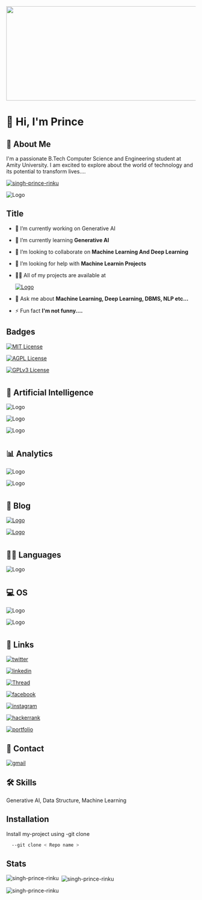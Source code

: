 
<img src="https://media0.giphy.com/media/v1.Y2lkPTc5MGI3NjExbWN4aWp5c3FwNHRoYngyOW0zb2V3djdidzc5bnF6OHJvY2NvZGtvYiZlcD12MV9pbnRlcm5hbF9naWZfYnlfaWQmY3Q9Zw/yBvndlpq8aCvS/giphy.gif" style="height: 250px; width: 900px;">

# 🐳 Hi, I'm  Prince 
## 🚀 About Me 



 I'm a passionate B.Tech Computer Science and Engineering student at Amity University. I am excited to explore about the world of technology and its potential to transform lives....


<p align="left">
  <a href="https://github.com/ryo-ma/github-profile-trophy">
    <img src="https://github-profile-trophy.vercel.app/?username=singh-prince-rinku&theme=github" alt="singh-prince-rinku" />
  </a>
</p>





![Logo](https://raw.githubusercontent.com/marwin1991/profile-technology-icons/refs/heads/main/icons/pygame.png)




## Title

- 🔭 I’m currently working on Generative AI

- 🌱 I’m currently learning **Generative AI**

- 👯 I’m looking to collaborate on **Machine Learning And Deep Learning**

- 🤝 I’m looking for help with **Machine Learnin Projects**

- 👨‍💻 All of my projects are available at 

    [![Logo](https://img.shields.io/badge/GitHub-100000?style=for-the-badge&logo=github&logoColor=white)](https://github.com/Singh-Prince-Rinku) 

- 💬 Ask me about **Machine Learning, Deep Learning, DBMS, NLP etc...**

- ⚡ Fun fact **I'm not funny....**

## Badges



[![MIT License](https://img.shields.io/badge/License-MIT-green.svg)](https://choosealicense.com/licenses/mit/)

[![AGPL License](https://img.shields.io/badge/license-AGPL-blue.svg)](http://www.gnu.org/licenses/agpl-3.0)

[![GPLv3 License](https://img.shields.io/badge/License-GPL%20v3-yellow.svg)](https://opensource.org/licenses/)





#
## 🤖 Artificial Intelligence

![Logo](https://img.shields.io/badge/PyTorch-EE4C2C?style=for-the-badge&logo=pytorch&logoColor=white)

![Logo](https://img.shields.io/badge/TensorFlow-FF6F00?style=for-the-badge&logo=tensorflow&logoColor=white)

![Logo](https://img.shields.io/badge/Google%20Gemini-8E75B2?style=for-the-badge&logo=googlegemini&logoColor=white)
# 
 ## 📊 Analytics 

 ![Logo](https://img.shields.io/badge/Codecov-F01F7A?style=for-the-badge&logo=Codecov&logoColor=white)

 ![Logo](https://img.shields.io/badge/Google%20Analytics-E37400?style=for-the-badge&logo=google%20analytics&logoColor=white)
# 
## 📝 Blog
[![Logo](https://img.shields.io/badge/dev.to-0A0A0A?style=for-the-badge&logo=devdotto&logoColor=white)](https://dev.to/prince6202)

[![Logo](https://img.shields.io/badge/GeeksforGeeks-298D46?style=for-the-badge&logo=geeksforgeeks&logoColor=white)](https://www.geeksforgeeks.org/user/sahilsinghutt/)


# 
## 👩‍💻 Languages

![Logo](https://img.shields.io/badge/Python-FFD43B?style=for-the-badge&logo=python&logoColor=blue)
# 
## 💻 OS 
![Logo](https://img.shields.io/badge/mac%20os-000000?style=for-the-badge&logo=apple&logoColor=white)

![Logo](https://img.shields.io/badge/Windows-0078D6?style=for-the-badge&logo=windows&logoColor=white)
#     
## 🔗 Links

[![twitter](https://img.shields.io/badge/X-000000?style=for-the-badge&logo=x&logoColor=white)](https://x.com/coder_prince04)

[![linkedin](https://img.shields.io/badge/linkedin-0A66C2?style=for-the-badge&logo=linkedin&logoColor=white)](https://www.linkedin.com/in/singh-prince-rinku-237615273/)

[![Thread](https://img.shields.io/badge/Threads-000000?style=for-the-badge&logo=Threads&logoColor=white)](https://www.threads.net/@91.prince_)

[![facebook](https://img.shields.io/badge/Facebook-1877F2?style=for-the-badge&logo=facebook&logoColor=white)](https://www.facebook.com/profile.php?id=100085221856762)

[![instagram](https://img.shields.io/badge/Instagram-E4405F?style=for-the-badge&logo=instagram&logoColor=white)](https://www.instagram.com/91.prince_/)

[![hackerrank](https://img.shields.io/badge/-Hackerrank-2EC866?style=for-the-badge&logo=HackerRank&logoColor=white)](https://www.hackerrank.com/profile/sahilsingh000578)

[![portfolio](https://img.shields.io/badge/my_portfolio-000?style=for-the-badge&logo=ko-fi&logoColor=white)](https://prince-port-me.netlify.app/)


## 📱 Contact

[![gmail](https://img.shields.io/badge/Gmail-D14836?style=for-the-badge&logo=gmail&logoColor=white)](mailto:7h.op0.prince@gmail.com)


## 🛠 Skills
Generative AI, Data Structure, Machine Learning       



## Installation

Install my-project using -git clone

```bash
  --git clone < Repo name >
```
    
## Stats

<p><img align="left" src="https://github-readme-stats.vercel.app/api/top-langs?username=singh-prince-rinku&show_icons=true&locale=en&layout=compact" alt="singh-prince-rinku" /></p>

<p>&nbsp;<img align="center" src="https://github-readme-stats.vercel.app/api?username=singh-prince-rinku&show_icons=true&locale=en" alt="singh-prince-rinku" /></p>

<p><img align="center" src="https://github-readme-streak-stats.herokuapp.com/?user=singh-prince-rinku&" alt="singh-prince-rinku" /></p>
